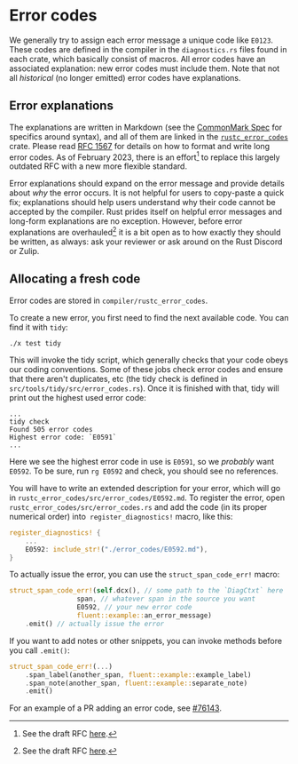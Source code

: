 # Error codes
We generally try to assign each error message a unique code like `E0123`. These
codes are defined in the compiler in the `diagnostics.rs` files found in each
crate, which basically consist of macros. All error codes have an associated
explanation: new error codes must include them. Note that not all _historical_
(no longer emitted) error codes have explanations.

## Error explanations

The explanations are written in Markdown (see the [CommonMark Spec] for
specifics around syntax), and all of them are linked in the [`rustc_error_codes`]
crate. Please read [RFC 1567] for details on how to format and write long error
codes. As of <!-- date-check --> February 2023, there is an
effort[^new-explanations] to replace this largely outdated RFC with a new more
flexible standard.

Error explanations should expand on the error message and provide details about
_why_ the error occurs. It is not helpful for users to copy-paste a quick fix;
explanations should help users understand why their code cannot be accepted by
the compiler. Rust prides itself on helpful error messages and long-form
explanations are no exception. However, before error explanations are
overhauled[^new-explanations] it is a bit open as to how exactly they should be
written, as always: ask your reviewer or ask around on the Rust Discord or Zulip.

[^new-explanations]: See the draft RFC [here][new-explanations-rfc].

[`rustc_error_codes`]: https://doc.rust-lang.org/nightly/nightly-rustc/rustc_error_codes/error_codes/index.html
[CommonMark Spec]: https://spec.commonmark.org/current/
[RFC 1567]: https://github.com/rust-lang/rfcs/blob/master/text/1567-long-error-codes-explanation-normalization.md
[new-explanations-rfc]: https://github.com/rust-lang/rfcs/pull/3370

## Allocating a fresh code

Error codes are stored in `compiler/rustc_error_codes`.

To create a new error, you first need to find the next available
code. You can find it with `tidy`:

```
./x test tidy
```

This will invoke the tidy script, which generally checks that your code obeys
our coding conventions. Some of these jobs check error codes and ensure that
there aren't duplicates, etc (the tidy check is defined in
`src/tools/tidy/src/error_codes.rs`). Once it is finished with that, tidy will
print out the highest used error code:

```
...
tidy check
Found 505 error codes
Highest error code: `E0591`
...
```

Here we see the highest error code in use is `E0591`, so we _probably_ want
`E0592`. To be sure, run `rg E0592` and check, you should see no references.

You will have to write an extended description for your error,
which will go in `rustc_error_codes/src/error_codes/E0592.md`.
To register the error, open `rustc_error_codes/src/error_codes.rs` and add the
code (in its proper numerical order) into` register_diagnostics!` macro, like
this:

```rust
register_diagnostics! {
    ...
    E0592: include_str!("./error_codes/E0592.md"),
}
```

To actually issue the error, you can use the `struct_span_code_err!` macro:

```rust
struct_span_code_err!(self.dcx(), // some path to the `DiagCtxt` here
                 span, // whatever span in the source you want
                 E0592, // your new error code
                 fluent::example::an_error_message)
    .emit() // actually issue the error
```

If you want to add notes or other snippets, you can invoke methods before you
call `.emit()`:

```rust
struct_span_code_err!(...)
    .span_label(another_span, fluent::example::example_label)
    .span_note(another_span, fluent::example::separate_note)
    .emit()
```

For an example of a PR adding an error code, see [#76143].

[#76143]: https://github.com/rust-lang/rust/pull/76143
